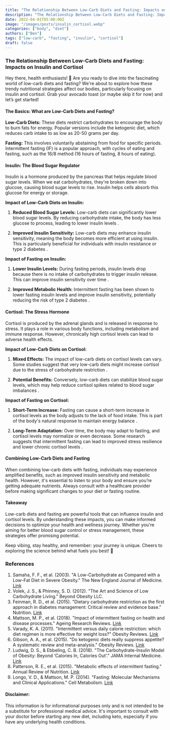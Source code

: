 ```yaml
---
title: "The Relationship Between Low-Carb Diets and Fasting: Impacts on Insulin and Cortisol"
description: "The Relationship Between Low-Carb Diets and Fasting: Impacts on Insulin and Cortisol"
date: 2022-04-01T05:00:00Z
image: "/images/posts/insulin_cortisol.webp"
categories: ["body", "diet"]
authors: ["Ben"]
tags: ["low-carb", "fasting", "insulin", "cortisol"]
draft: false
---
```


### The Relationship Between Low-Carb Diets and Fasting: Impacts on Insulin and Cortisol

Hey there, health enthusiasts! 🌱 Are you ready to dive into the fascinating world of low-carb diets and fasting? We're about to explore how these trendy nutritional strategies affect our bodies, particularly focusing on insulin and cortisol. Grab your avocado toast (or maybe skip it for now) and let’s get started!

#### The Basics: What are Low-Carb Diets and Fasting?

**Low-Carb Diets:** These diets restrict carbohydrates to encourage the body to burn fats for energy. Popular versions include the ketogenic diet, which reduces carb intake to as low as 20-50 grams per day.

**Fasting:** This involves voluntarily abstaining from food for specific periods. Intermittent fasting (IF) is a popular approach, with cycles of eating and fasting, such as the 16/8 method (16 hours of fasting, 8 hours of eating).

#### Insulin: The Blood Sugar Regulator

Insulin is a hormone produced by the pancreas that helps regulate blood sugar levels. When we eat carbohydrates, they're broken down into glucose, causing blood sugar levels to rise. Insulin helps cells absorb this glucose for energy or storage.

**Impact of Low-Carb Diets on Insulin:**

1. **Reduced Blood Sugar Levels:** Low-carb diets can significantly lower blood sugar levels. By reducing carbohydrate intake, the body has less glucose to process, leading to lower insulin levels  .

2. **Improved Insulin Sensitivity:** Low-carb diets may enhance insulin sensitivity, meaning the body becomes more efficient at using insulin. This is particularly beneficial for individuals with insulin resistance or type 2 diabetes .

**Impact of Fasting on Insulin:**

1. **Lower Insulin Levels:** During fasting periods, insulin levels drop because there is no intake of carbohydrates to trigger insulin release. This can improve insulin sensitivity over time .

2. **Improved Metabolic Health:** Intermittent fasting has been shown to lower fasting insulin levels and improve insulin sensitivity, potentially reducing the risk of type 2 diabetes .

#### Cortisol: The Stress Hormone

Cortisol is produced by the adrenal glands and is released in response to stress. It plays a role in various body functions, including metabolism and immune response. However, chronically high cortisol levels can lead to adverse health effects.

**Impact of Low-Carb Diets on Cortisol:**

1. **Mixed Effects:** The impact of low-carb diets on cortisol levels can vary. Some studies suggest that very low-carb diets might increase cortisol due to the stress of carbohydrate restriction .

2. **Potential Benefits:** Conversely, low-carb diets can stabilize blood sugar levels, which may help reduce cortisol spikes related to blood sugar imbalances .

**Impact of Fasting on Cortisol:**

1. **Short-Term Increase:** Fasting can cause a short-term increase in cortisol levels as the body adjusts to the lack of food intake. This is part of the body's natural response to maintain energy balance .

2. **Long-Term Adaptation:** Over time, the body may adapt to fasting, and cortisol levels may normalize or even decrease. Some research suggests that intermittent fasting can lead to improved stress resilience and lower chronic cortisol levels .

#### Combining Low-Carb Diets and Fasting

When combining low-carb diets with fasting, individuals may experience amplified benefits, such as improved insulin sensitivity and metabolic health. However, it's essential to listen to your body and ensure you’re getting adequate nutrients. Always consult with a healthcare provider before making significant changes to your diet or fasting routine.

#### Takeaway

Low-carb diets and fasting are powerful tools that can influence insulin and cortisol levels. By understanding these impacts, you can make informed decisions to optimize your health and wellness journey. Whether you're aiming for better blood sugar control or stress management, these strategies offer promising potential.

Keep vibing, stay healthy, and remember: your journey is unique. Cheers to exploring the science behind what fuels you best! 🌟

### References

1. Samaha, F. F., et al. (2003). "A Low-Carbohydrate as Compared with a Low-Fat Diet in Severe Obesity." The New England Journal of Medicine. [Link](https://www.nejm.org/doi/full/10.1056/NEJMoa022637)
2. Volek, J. S., & Phinney, S. D. (2012). "The Art and Science of Low Carbohydrate Living." Beyond Obesity LLC.
3. Feinman, R. D., et al. (2015). "Dietary carbohydrate restriction as the first approach in diabetes management: Critical review and evidence base." Nutrition. [Link](https://pubmed.ncbi.nlm.nih.gov/26838321/)
4. Mattson, M. P., et al. (2018). "Impact of intermittent fasting on health and disease processes." Ageing Research Reviews. [Link](https://pubmed.ncbi.nlm.nih.gov/29199853/)
5. Varady, K. A. (2011). "Intermittent versus daily calorie restriction: which diet regimen is more effective for weight loss?" Obesity Reviews. [Link](https://pubmed.ncbi.nlm.nih.gov/21348921/)
6. Gibson, A. A., et al. (2015). "Do ketogenic diets really suppress appetite? A systematic review and meta-analysis." Obesity Reviews. [Link](https://pubmed.ncbi.nlm.nih.gov/25521547/)
7. Ludwig, D. S., & Ebbeling, C. B. (2018). "The Carbohydrate-Insulin Model of Obesity: Beyond ‘Calories In, Calories Out’." JAMA Internal Medicine. [Link](https://jamanetwork.com/journals/jamainternalmedicine/article-abstract/2674001)
8. Patterson, R. E., et al. (2015). "Metabolic effects of intermittent fasting." Annual Review of Nutrition. [Link](https://pubmed.ncbi.nlm.nih.gov/25974672/)
9. Longo, V. D., & Mattson, M. P. (2014). "Fasting: Molecular Mechanisms and Clinical Applications." Cell Metabolism. [Link](https://www.cell.com/cell-metabolism/fulltext/S1550-4131(14)00244-2)

#### Disclaimer:
This information is for informational purposes only and is not intended to be a substitute for professional medical advice. It's important to consult with your doctor before starting any new diet, including keto, especially if you have any underlying health conditions. 